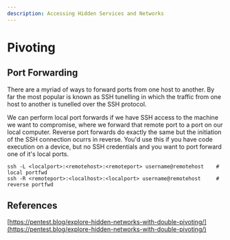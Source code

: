 ```yaml
---
description: Accessing Hidden Services and Networks
---
```


# Pivoting

## Port Forwarding

There are a myriad of ways to forward ports from one host to another.  By far the most popular is known as SSH tunelling in which the traffic from one host to another is tunelled over the SSH protocol.

We can perform local port forwards if we have SSH access to the machine we want to compromise, where we forward that remote port to a port on our local computer.  Reverse port forwards do exactly the same but the initiation of the SSH connection ocurrs in reverse.  You'd use this if you have code execution on a device, but no SSH credentials and you want to port forward one of it's local ports.

```text
ssh -L <localport>:<remotehost>:<remoteport> username@remotehost    # local portfwd
ssh -R <remoteport>:<localhost>:<localport> username@remotehost     # reverse portfwd
```

## References

[https://pentest.blog/explore-hidden-networks-with-double-pivoting/](https://pentest.blog/explore-hidden-networks-with-double-pivoting/)



